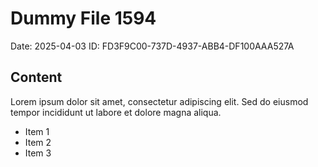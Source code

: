 # Dummy File 1594

Date: 2025-04-03
ID: FD3F9C00-737D-4937-ABB4-DF100AAA527A

## Content

Lorem ipsum dolor sit amet, consectetur adipiscing elit.
Sed do eiusmod tempor incididunt ut labore et dolore magna aliqua.

* Item 1
* Item 2
* Item 3

